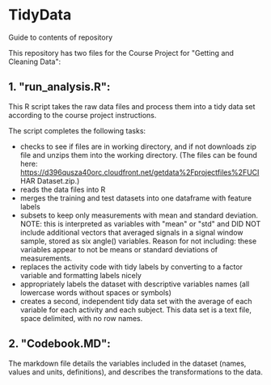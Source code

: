 TidyData
========

Guide to contents of repository 

This repository has two files for the Course Project for "Getting and Cleaning Data":

## 1.  "run_analysis.R":  
  
This R script takes the raw data files and process them into a tidy data set according to the course project instructions.

The script completes the following tasks:
* checks to see if files are in working directory, and if not downloads zip file and unzips them into the working directory.  (The files can be found here: https://d396qusza40orc.cloudfront.net/getdata%2Fprojectfiles%2FUCI HAR Dataset.zip.)
* reads the data files into R
* merges the training and test datasets into one dataframe with feature labels
* subsets to keep only measurements with mean and standard deviation.  NOTE: this is interpreted as variables with "mean" or "std" and DID NOT include additional vectors that averaged signals in a signal window sample, stored as six angle() variables. Reason for not including: these variables appear to not be means or standard deviations of measurements.
* replaces the activity code with tidy labels by converting to a factor variable and formatting labels nicely
* appropriately labels the dataset with descriptive variables names (all lowercase words without spaces or symbols)
* creates a second, independent tidy data set with the average of each variable for each activity and each subject.  This data set is a text file, space delimited, with no row names.

## 2.  "Codebook.MD": 

The markdown file details the variables included in the dataset (names, values and units, definitions), and describes the transformations to the data.
